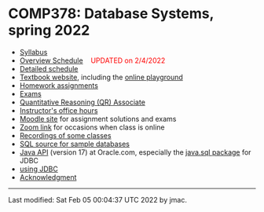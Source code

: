 # COMP378: Database Systems, spring 2022

* [Syllabus](syllabus.docx)
* [Overview Schedule](schedule.xlsx)  &nbsp;&nbsp;&nbsp;<font color="red">UPDATED on 2/4/2022</font>
* [Detailed schedule](resources)
* [Textbook website](https://www.pdbmbook.com/), including the [online
  playground](https://www.pdbmbook.com/playground)
* [Homework assignments](hw)
* [Exams](exams.md)  <!-- &nbsp;&nbsp;&nbsp;<font color="red">UPDATED on 12/6/2021</font> -->
* [Quantitative Reasoning (QR) Associate](qra.md)
* [Instructor's office hours](https://users.dickinson.edu/~jmac/office-hours.html)
* [Moodle site](https://lms.dickinson.edu/course/view.php?id=46929) for assignment solutions and exams
* [Zoom link](https://lms.dickinson.edu/mod/page/view.php?id=1063923)
  for occasions when class is online
* [Recordings of some classes](https://lms.dickinson.edu/mod/page/view.php?id=1063924)
* [SQL source for sample databases](sql/)
* [Java
  API](https://docs.oracle.com/en/java/javase/17/docs/api/index.html)
  (version 17) at Oracle.com, especially the [java.sql
  package](https://docs.oracle.com/en/java/javase/17/docs/api/java.sql/java/sql/package-summary.html)
  for JDBC
* [using JDBC](jdbc.md)
* [Acknowledgment](acknowledgment.md)

----
Last modified: Sat Feb 05 00:04:37 UTC 2022 by jmac.
